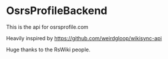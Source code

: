 # OsrsProfileBackend

This is the api for osrsprofile.com

Heavily inspired by https://github.com/weirdgloop/wikisync-api

Huge thanks to the RsWiki people.
